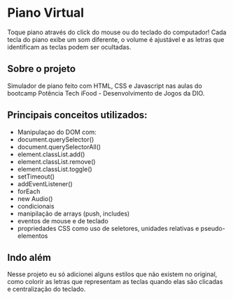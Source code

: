 # Piano Virtual
Toque piano através do click do mouse ou do teclado do computador! 
Cada tecla do piano exibe um som diferente, o volume é ajustável e as letras que identificam as teclas podem ser ocultadas.

## Sobre o projeto

Simulador de piano feito com HTML, CSS e Javascript nas aulas do bootcamp Potência Tech iFood - Desenvolvimento de Jogos da DIO.

## Principais conceitos utilizados:

- Manipulaçao do DOM com:
 - document.querySelector()
 - document.querySelectorAll()
 - element.classList.add()
 - element.classList.remove()
 - element.classList.toggle()
- setTimeout()
- addEventListener()
- forEach
- new Audio()
- condicionais
- manipilação de arrays (push, includes)
- eventos de mouse e de teclado
- propriedades CSS como uso de seletores, unidades relativas e pseudo-elementos

## Indo além

Nesse projeto eu só adicionei alguns estilos que não existem no original, como colorir as letras que representam as teclas quando elas são clicadas e centralização do teclado.
